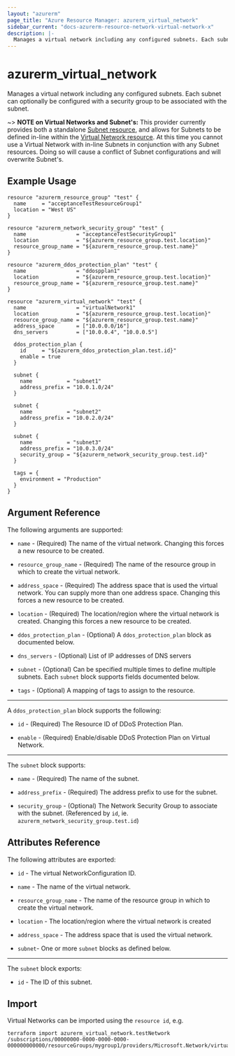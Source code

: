 ```yaml
---
layout: "azurerm"
page_title: "Azure Resource Manager: azurerm_virtual_network"
sidebar_current: "docs-azurerm-resource-network-virtual-network-x"
description: |-
  Manages a virtual network including any configured subnets. Each subnet can optionally be configured with a security group to be associated with the subnet.
---
```


# azurerm_virtual_network

Manages a virtual network including any configured subnets. Each subnet can
optionally be configured with a security group to be associated with the subnet.

~> **NOTE on Virtual Networks and Subnet's:** This provider currently
provides both a standalone [Subnet resource](subnet.html), and allows for Subnets to be defined in-line within the [Virtual Network resource](virtual_network.html).
At this time you cannot use a Virtual Network with in-line Subnets in conjunction with any Subnet resources. Doing so will cause a conflict of Subnet configurations and will overwrite Subnet's.

## Example Usage

```hcl
resource "azurerm_resource_group" "test" {
  name     = "acceptanceTestResourceGroup1"
  location = "West US"
}

resource "azurerm_network_security_group" "test" {
  name                = "acceptanceTestSecurityGroup1"
  location            = "${azurerm_resource_group.test.location}"
  resource_group_name = "${azurerm_resource_group.test.name}"
}

resource "azurerm_ddos_protection_plan" "test" {
  name                = "ddospplan1"
  location            = "${azurerm_resource_group.test.location}"
  resource_group_name = "${azurerm_resource_group.test.name}"
}

resource "azurerm_virtual_network" "test" {
  name                = "virtualNetwork1"
  location            = "${azurerm_resource_group.test.location}"
  resource_group_name = "${azurerm_resource_group.test.name}"
  address_space       = ["10.0.0.0/16"]
  dns_servers         = ["10.0.0.4", "10.0.0.5"]

  ddos_protection_plan {
    id     = "${azurerm_ddos_protection_plan.test.id}"
    enable = true
  }

  subnet {
    name           = "subnet1"
    address_prefix = "10.0.1.0/24"
  }

  subnet {
    name           = "subnet2"
    address_prefix = "10.0.2.0/24"
  }

  subnet {
    name           = "subnet3"
    address_prefix = "10.0.3.0/24"
    security_group = "${azurerm_network_security_group.test.id}"
  }

  tags = {
    environment = "Production"
  }
}
```

## Argument Reference

The following arguments are supported:

* `name` - (Required) The name of the virtual network. Changing this forces a
    new resource to be created.

* `resource_group_name` - (Required) The name of the resource group in which to
    create the virtual network.

* `address_space` - (Required) The address space that is used the virtual
    network. You can supply more than one address space. Changing this forces
    a new resource to be created.

* `location` - (Required) The location/region where the virtual network is
    created. Changing this forces a new resource to be created.
    
* `ddos_protection_plan` - (Optional) A `ddos_protection_plan` block as documented below.

* `dns_servers` - (Optional) List of IP addresses of DNS servers

* `subnet` - (Optional) Can be specified multiple times to define multiple
    subnets. Each `subnet` block supports fields documented below.

* `tags` - (Optional) A mapping of tags to assign to the resource.

---

A `ddos_protection_plan` block supports the following:

* `id` - (Required) The Resource ID of DDoS Protection Plan.

* `enable` - (Required) Enable/disable DDoS Protection Plan on Virtual Network.

---

The `subnet` block supports:

* `name` - (Required) The name of the subnet.

* `address_prefix` - (Required) The address prefix to use for the subnet.

* `security_group` - (Optional) The Network Security Group to associate with
    the subnet. (Referenced by `id`, ie. `azurerm_network_security_group.test.id`)

## Attributes Reference

The following attributes are exported:

* `id` - The virtual NetworkConfiguration ID.

* `name` - The name of the virtual network.

* `resource_group_name` - The name of the resource group in which to create the virtual network.

* `location` - The location/region where the virtual network is created

* `address_space` - The address space that is used the virtual network.

* `subnet`- One or more `subnet` blocks as defined below.

---

The `subnet` block exports:

* `id` - The ID of this subnet.


## Import

Virtual Networks can be imported using the `resource id`, e.g.

```shell
terraform import azurerm_virtual_network.testNetwork /subscriptions/00000000-0000-0000-0000-000000000000/resourceGroups/mygroup1/providers/Microsoft.Network/virtualNetworks/myvnet1
```
